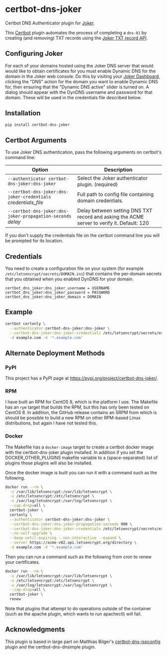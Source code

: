 <!-- -*- mode:gfm -*- github-flavored markdown -->

# certbot-dns-joker

Certbot DNS Authenticator plugin for [Joker](https://joker.com/).

This [Certbot](https://certbot.eff.org/docs/index.html) plugin automates the
process of completing a `dns-01` by creating (and removing) TXT records using
the [Joker TXT record
API](https://joker.com/faq/content/6/496/en/let_s-encrypt-support.html).

## Configuring Joker

For each of your domains hosted using the Joker DNS server that would would
like to obtain certificates for you must enable Dynamic DNS for the domain in
the Joker web console.  Do this by visiting your [Joker
Dashboard](https://joker.com/user/dashboard), clicking the "DNS" action for
the domain you want to enable Dynamic DNS for, then ensuring that the "Dynamic
DNS active" slider is turned on.  A dialog should appear with the DynDNS
username and password for that domain.  These will be used in the credentials
file described below.

## Installation

``` bash
pip install certbot-dns-joker
```

## Certbot Arguments

To use Joker DNS authentication, pass the following arguments on certbot's command line:

| Option | Description |
| --- | --- |
| `--authenticator certbot-dns-joker:dns-joker` | Select the Joker authenticator plugin. (required) |
| `--certbot-dns-joker:dns-joker-credentials` _credentials_file_ | Full path to config file containing domain credentials. |
| `--certbot-dns-joker:dns-joker-propagation-seconds` _delay_ | Delay between setting DNS TXT record and asking the ACME server to verify it. Default: 120 |

If you don't supply the credentials file on the certbot command line you will
be prompted for its location.

## Credentials

You need to create a configuration file on your system (for example
`/etc/letsencrypt/secrets/DOMAIN.ini`) that contains the per-domain secrets
that you obtained when you enabled DynDNS for your domain.

``` plain
certbot_dns_joker:dns_joker_username = USERNAME
certbot_dns_joker:dns_joker_password = PASSWORD
certbot_dns_joker:dns_joker_domain = DOMAIN
```

## Example

``` bash
certbot certonly \
  --authenticator certbot-dns-joker:dns-joker \
  --certbot-dns-joker:dns-joker-credentials /etc/letsencrypt/secrets/example.com.ini \
  -d example.com -d '*.example.com'
```

## Alternate Deployment Methods

### PyPI

This project has a PyPI page at <https://pypi.org/project/certbot-dns-joker/>.

### RPM

I have built an RPM for CentOS 8, which is the platform I use.  The Makefile
has an `rpm` target that builds the RPM, but this has only been tested on
CentOS 8.  In addition, the GitHub release contains an SRPM from which is
should be possible to build a new RPM on other RPM-based Linux distributions,
but again I have not tested this.

### Docker

The Makefile has a `docker-image` target to create a certbot docker image with
the certbot-dns-joker plugin installed.  In addition if you set the
DOCKER_OTHER_PLUGINS makefile variable to a (space-separated) list of plugins
those plugins will also be installed.

Once the docker image is built you can run it with a command such as the
following.

``` bash
docker run --rm \
  -v /var/lib/letsencrypt:/var/lib/letsencrypt \
  -v /etc/letsencrypt:/etc/letsencrypt \
  -v /var/log/letsencrypt:/var/log/letsencrypt \
  --cap-drop=all \
  certbot-joker \
  certonly \
  --authenticator certbot-dns-joker:dns-joker \
  --certbot-dns-joker:dns-joker-propagation-seconds 900 \
  --certbot-dns-joker:dns-joker-credentials /etc/letsencrypt/secrets/example.com.ini \
  --no-self-upgrade \
  --keep-until-expiring --non-interactive --expand \
  --server https://acme-v02.api.letsencrypt.org/directory \
  -d example.com -d '*.example.com'
```

Then you can run a command such as the following from cron to renew your
certificates.

``` bash
docker run --rm \
  -v /var/lib/letsencrypt:/var/lib/letsencrypt \
  -v /etc/letsencrypt:/etc/letsencrypt \
  -v /var/log/letsencrypt:/var/log/letsencrypt \
  --cap-drop=all \
  certbot-joker \
  renew
```

Note that plugins that attempt to do operations outside of the container (such
as the apache plugin, which wants to run apachectl) will fail.

## Acknowledgments

This plugin is based in large part on Matthias Bilger's
[certbot-dns-ispconfig](https://github.com/m42e/certbot-dns-ispconfig) plugin
and the certbot-dns-dnsimple plugin.
